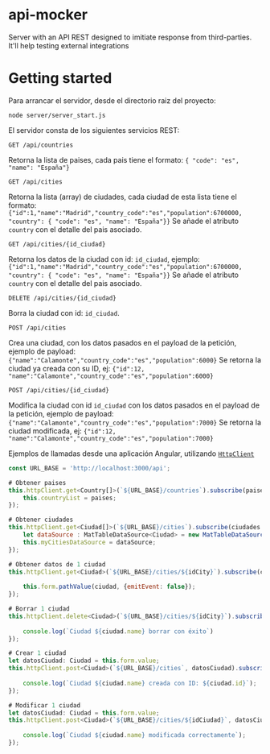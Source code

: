 # api-mocker

Server with an API REST designed to imitiate response from third-parties. It'll help testing external integrations

# Getting started

Para arrancar el servidor, desde el directorio raiz del proyecto:

    node server/server_start.js

El servidor consta de los siguientes servicios REST:

    GET /api/countries

Retorna la lista de paises, cada pais tiene el formato: `{ "code": "es", "name": "España"}`

    GET /api/cities

Retorna la lista (array) de ciudades, cada ciudad de esta lista tiene el formato: `{"id":1,"name":"Madrid","country_code":"es","population":6700000, "country": { "code": "es", "name": "España"}}` Se añade el atributo `country` con el detalle del pais asociado.

    GET /api/cities/{id_ciudad}

Retorna los datos de la ciudad con id: `id_ciudad`, ejemplo: `{"id":1,"name":"Madrid","country_code":"es","population":6700000, "country": { "code": "es", "name": "España"}}` Se añade el atributo `country` con el detalle del pais asociado.

    DELETE /api/cities/{id_ciudad}

Borra la ciudad con id: `id_ciudad`.

    POST /api/cities

Crea una ciudad, con los datos pasados en el payload de la petición, ejemplo de payload:
 `{"name":"Calamonte","country_code":"es","population":6000}` Se retorna la ciudad ya creada con su ID, ej: `{"id":12, "name":"Calamonte","country_code":"es","population":6000}`

    POST /api/cities/{id_ciudad}

Modifica la ciudad con id `id_ciudad` con los datos pasados en el payload de la petición, ejemplo de payload:
 `{"name":"Calamonte","country_code":"es","population":7000}` Se retorna la ciudad modificada, ej: `{"id":12, "name":"Calamonte","country_code":"es","population":7000}`


Ejemplos de llamadas desde una aplicación Angular, utilizando [`HttpClient`](https://angular.io/api/common/http/HttpClient)

```javascript
const URL_BASE = 'http://localhost:3000/api';

# Obtener paises
this.httpClient.get<Country[]>(`${URL_BASE}/countries`).subscribe(paises => {
    this.countryList = paises;
});

# Obtener ciudades
this.httpClient.get<Ciudad[]>(`${URL_BASE}/cities`).subscribe(ciudades => {
    let dataSource : MatTableDataSource<Ciudad> = new MatTableDataSource(ciudades);
    this.myCitiesDataSource = dataSource;
});

# Obtener datos de 1 ciudad
this.httpClient.get<Ciudad>(`${URL_BASE}/cities/${idCity}`).subscribe(ciudad => {
    
    this.form.pathValue(ciudad, {emitEvent: false});
});

# Borrar 1 ciudad
this.httpClient.delete<Ciudad>(`${URL_BASE}/cities/${idCity}`).subscribe(ciudad => {
    
    console.log(`Ciudad ${ciudad.name} borrar con éxito`)
});

# Crear 1 ciudad
let datosCiudad: Ciudad = this.form.value;
this.httpClient.post<Ciudad>(`${URL_BASE}/cities`, datosCiudad).subscribe(ciudad => {
    
    console.log(`Ciudad ${ciudad.name} creada con ID: ${ciudad.id}`);
});

# Modificar 1 ciudad
let datosCiudad: Ciudad = this.form.value;
this.httpClient.post<Ciudad>(`${URL_BASE}/cities/${idCiudad}`, datosCiudad).subscribe(ciudad => {
    
    console.log(`Ciudad ${ciudad.name} modificada correctamente`);
});
```

